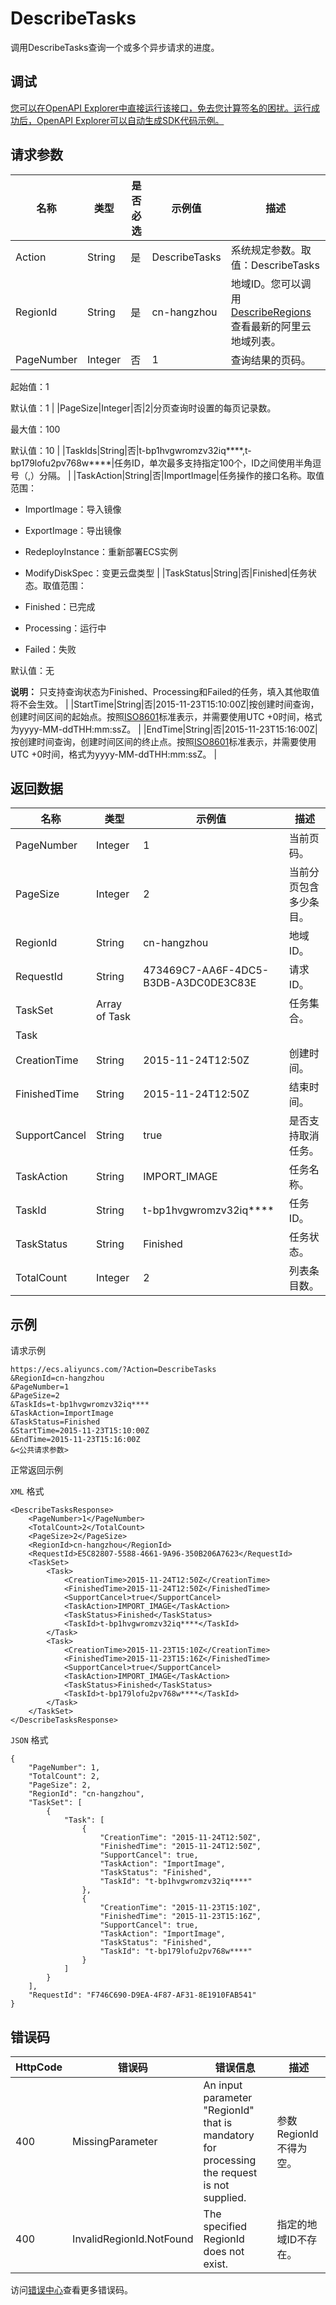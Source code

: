 # DescribeTasks

调用DescribeTasks查询一个或多个异步请求的进度。

## 调试

[您可以在OpenAPI Explorer中直接运行该接口，免去您计算签名的困扰。运行成功后，OpenAPI Explorer可以自动生成SDK代码示例。](https://api.aliyun.com/#product=Ecs&api=DescribeTasks&type=RPC&version=2014-05-26)

## 请求参数

|名称|类型|是否必选|示例值|描述|
|--|--|----|---|--|
|Action|String|是|DescribeTasks|系统规定参数。取值：DescribeTasks |
|RegionId|String|是|cn-hangzhou|地域ID。您可以调用[DescribeRegions](~~25609~~)查看最新的阿里云地域列表。 |
|PageNumber|Integer|否|1|查询结果的页码。

 起始值：1

 默认值：1 |
|PageSize|Integer|否|2|分页查询时设置的每页记录数。

 最大值：100

 默认值：10 |
|TaskIds|String|否|t-bp1hvgwromzv32iq\*\*\*\*,t-bp179lofu2pv768w\*\*\*\*|任务ID，单次最多支持指定100个，ID之间使用半角逗号（,）分隔。 |
|TaskAction|String|否|ImportImage|任务操作的接口名称。取值范围：

 -   ImportImage：导入镜像
-   ExportImage：导出镜像
-   RedeployInstance：重新部署ECS实例
-   ModifyDiskSpec：变更云盘类型 |
|TaskStatus|String|否|Finished|任务状态。取值范围：

 -   Finished：已完成
-   Processing：运行中
-   Failed：失败

 默认值：无

 **说明：** 只支持查询状态为Finished、Processing和Failed的任务，填入其他取值将不会生效。 |
|StartTime|String|否|2015-11-23T15:10:00Z|按创建时间查询，创建时间区间的起始点。按照[ISO8601](~~25696~~)标准表示，并需要使用UTC +0时间，格式为yyyy-MM-ddTHH:mm:ssZ。 |
|EndTime|String|否|2015-11-23T15:16:00Z|按创建时间查询，创建时间区间的终止点。按照[ISO8601](~~25696~~)标准表示，并需要使用UTC +0时间，格式为yyyy-MM-ddTHH:mm:ssZ。 |

## 返回数据

|名称|类型|示例值|描述|
|--|--|---|--|
|PageNumber|Integer|1|当前页码。 |
|PageSize|Integer|2|当前分页包含多少条目。 |
|RegionId|String|cn-hangzhou|地域ID。 |
|RequestId|String|473469C7-AA6F-4DC5-B3DB-A3DC0DE3C83E|请求ID。 |
|TaskSet|Array of Task| |任务集合。 |
|Task| | | |
|CreationTime|String|2015-11-24T12:50Z|创建时间。 |
|FinishedTime|String|2015-11-24T12:50Z|结束时间。 |
|SupportCancel|String|true|是否支持取消任务。 |
|TaskAction|String|IMPORT\_IMAGE|任务名称。 |
|TaskId|String|t-bp1hvgwromzv32iq\*\*\*\*|任务ID。 |
|TaskStatus|String|Finished|任务状态。 |
|TotalCount|Integer|2|列表条目数。 |

## 示例

请求示例

```
https://ecs.aliyuncs.com/?Action=DescribeTasks
&RegionId=cn-hangzhou
&PageNumber=1
&PageSize=2
&TaskIds=t-bp1hvgwromzv32iq****
&TaskAction=ImportImage
&TaskStatus=Finished
&StartTime=2015-11-23T15:10:00Z
&EndTime=2015-11-23T15:16:00Z
&<公共请求参数>
```

正常返回示例

`XML` 格式

```
<DescribeTasksResponse>
    <PageNumber>1</PageNumber>
    <TotalCount>2</TotalCount>
    <PageSize>2</PageSize>
    <RegionId>cn-hangzhou</RegionId>
    <RequestId>E5C82807-5588-4661-9A96-350B206A7623</RequestId>
    <TaskSet>
        <Task>
            <CreationTime>2015-11-24T12:50Z</CreationTime>
            <FinishedTime>2015-11-24T12:50Z</FinishedTime>
            <SupportCancel>true</SupportCancel>
            <TaskAction>IMPORT_IMAGE</TaskAction>
            <TaskStatus>Finished</TaskStatus>
            <TaskId>t-bp1hvgwromzv32iq****</TaskId>
        </Task>
        <Task>
            <CreationTime>2015-11-23T15:10Z</CreationTime>
            <FinishedTime>2015-11-23T15:16Z</FinishedTime>
            <SupportCancel>true</SupportCancel>
            <TaskAction>IMPORT_IMAGE</TaskAction>
            <TaskStatus>Finished</TaskStatus>
            <TaskId>t-bp179lofu2pv768w****</TaskId>
        </Task>
    </TaskSet>
</DescribeTasksResponse>
```

`JSON` 格式

```
{
    "PageNumber": 1,
    "TotalCount": 2,
    "PageSize": 2,
    "RegionId": "cn-hangzhou",
    "TaskSet": [
        {
            "Task": [
                {
                    "CreationTime": "2015-11-24T12:50Z",
                    "FinishedTime": "2015-11-24T12:50Z",
                    "SupportCancel": true,
                    "TaskAction": "ImportImage",
                    "TaskStatus": "Finished",
                    "TaskId": "t-bp1hvgwromzv32iq****"
                },
                {
                    "CreationTime": "2015-11-23T15:10Z",
                    "FinishedTime": "2015-11-23T15:16Z",
                    "SupportCancel": true,
                    "TaskAction": "ImportImage",
                    "TaskStatus": "Finished",
                    "TaskId": "t-bp179lofu2pv768w****"
                }
            ]
        }
    ],
    "RequestId": "F746C690-D9EA-4F87-AF31-8E1910FAB541"
}
```

## 错误码

|HttpCode|错误码|错误信息|描述|
|--------|---|----|--|
|400|MissingParameter|An input parameter "RegionId" that is mandatory for processing the request is not supplied.|参数RegionId不得为空。|
|400|InvalidRegionId.NotFound|The specified RegionId does not exist.|指定的地域ID不存在。|

访问[错误中心](https://error-center.aliyun.com/status/product/Ecs)查看更多错误码。

